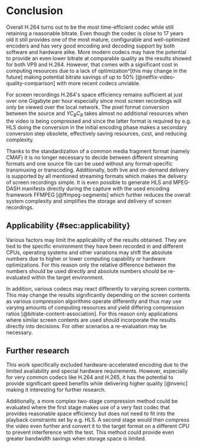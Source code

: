 # Conclusion

Overall H.264 turns out to be the most time-efficient codec while still retaining a reasonable bitrate. Even though the codec is close to 17 years old it still provides one of the most mature, configurable and well-optimized encoders and has very good encoding and decoding support by both software and hardware alike. More modern codecs may have the potential to provide an even lower bitrate at comparable quality as the results showed for both VP9 and H.264. However, that comes with a significant cost in computing resources due to a lack of optimization^[this may change in the future] making potential bitrate savings of up to 50% [@netflix-video-quality-comparison] with more recent codecs unviable.

For screen recordings H.264's space efficiency remains sufficient at just over one Gigabyte per hour especially since most screen recordings will only be viewed over the local network. The pixel format conversion between the source and $YC_BC_R$ takes almost no additional resources when the video is being compressed and since the latter format is required by e.g. HLS doing the conversion in the initial encoding phase makes a secondary conversion step obsolete, effectively saving resources, cost, and reducing complexity.

Thanks to the standardization of a common media fragment format (namely CMAF) it is no longer necessary to decide between different streaming formats and one source file can be used without any format-specific transmuxing or transcoding. Additionally, both live and on-demand delivery is supported by all mentioned streaming formats which makes the delivery of screen recordings simple. It is even possible to generate HLS and MPEG-DASH manifests directly during the capture with the used encoding framework FFMPEG [@ffmpeg-segments] which further reduces the overall system complexity and simplifies the storage and delivery of screen recordings.

## Applicability {#sec:applicability}

Various factors may limit the applicability of the results obtained. They are tied to the specific environment they have been recorded in and different CPUs, operating systems and other variations may shift the absolute numbers due to higher or lower computing capability or hardware optimizations. For this reason only the relative difference between the numbers should be used directly and absolute numbers should be re-evaluated within the target environment.

In addition, various codecs may react differently to varying screen contents. This may change the results significantly depending on the screen contents as various compression algorithms operate differently and thus may use varying amounts of computing resources and yield differing compression ratios [@bitrate-content-association]. For this reason only applications where similar screen contents are used should incorporate the results directly into decisions. For other scenarios a re-evaluation may be necessary.

## Further research

This work specifically excluded hardware-accelerated encoding due to the limited availability and special hardware requirements. However, especially for very common codecs like H.264 and H.265, it has the potential to provide significant speed benefits while delivering higher quality [@nvenc] making it interesting for further research.

Additionally, a more complex two-stage compression method could be evaluated where the first stage makes use of a very fast codec that provides reasonable space efficiency but does not need to fit into the playback constraints set by e.g. HLS. A second stage would then compress the video even further and convert it to the target format on a different CPU to prevent interference with the test. This method could provide even greater bandwidth savings when storage space is limited.
